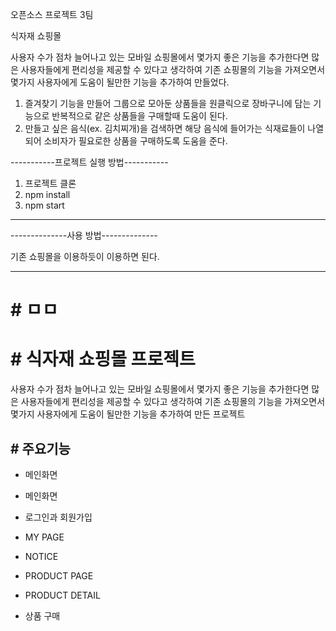 
오픈소스 프로젝트 3팀

식자재 쇼핑몰

사용자 수가 점차 늘어나고 있는 모바일 쇼핑몰에서 몇가지 좋은 기능을 추가한다면 많은 사용자들에게 편리성을 제공할 수 있다고 생각하여 
기존 쇼핑몰의 기능을 가져오면서 몇가지 사용자에게 도움이 될만한 기능을 추가하여 만들었다.
1. 즐겨찾기 기능을 만들어 그룹으로 모아둔 상품들을 원클릭으로 장바구니에 담는 기능으로 반복적으로 같은 상품들을 구매할때 도움이 된다.
2. 만들고 싶은 음식(ex. 김치찌개)을 검색하면 해당 음식에 들어가는 식재료들이 나열 되어 소비자가 필요로한 상품을 구매하도록 도움을 준다.

-----------프로젝트 실행 방법-----------
1. 프로젝트 클론
2. npm install
3. npm start
-----------------------------------


--------------사용 방법--------------

기존 쇼핑몰을 이용하듯이 이용하면 된다.

-----------------------------------

# # ㅁㅁ
# # 식자재 쇼핑몰 프로젝트
사용자 수가 점차 늘어나고 있는 모바일 쇼핑몰에서 몇가지 좋은 기능을 추가한다면 많은 사용자들에게 편리성을 제공할 수 있다고 생각하여 
기존 쇼핑몰의 기능을 가져오면서 몇가지 사용자에게 도움이 될만한 기능을 추가하여 만든 프로젝트


## # 주요기능

* 메인화면

  
 
  
* 메인화면

* 로그인과 회원가입

* MY PAGE
  
* NOTICE
  
* PRODUCT PAGE 
  
* PRODUCT DETAIL

* 상품 구매
  

